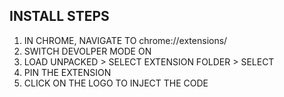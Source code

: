 ## INSTALL STEPS

1. IN CHROME, NAVIGATE TO chrome://extensions/
2. SWITCH DEVOLPER MODE ON
3. LOAD UNPACKED > SELECT EXTENSION FOLDER > SELECT
4. PIN THE EXTENSION
5. CLICK ON THE LOGO TO INJECT THE CODE